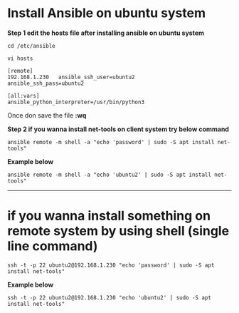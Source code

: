 # Install Ansible on ubuntu system

**Step 1 edit the hosts file after installing ansible on ubuntu system** 

```
cd /etc/ansible
```
```
vi hosts
```

```
[remote]
192.168.1.230   ansible_ssh_user=ubuntu2        ansible_ssh_pass=ubuntu2

[all:vars]
ansible_python_interpreter=/usr/bin/python3
```

Once don save the file **:wq**

**Step 2 if you wanna install net-tools on client system try below command**

```
ansible remote -m shell -a "echo 'password' | sudo -S apt install net-tools"
```
**Example below**

```
ansible remote -m shell -a "echo 'ubuntu2' | sudo -S apt install net-tools"
```

-------------------------------------------------------------------------------

# if you wanna install something on remote system by using shell (single line command)

```
ssh -t -p 22 ubuntu2@192.168.1.230 "echo 'password' | sudo -S apt install net-tools"
```
**Example below**
```
ssh -t -p 22 ubuntu2@192.168.1.230 "echo 'ubuntu2' | sudo -S apt install net-tools"
```

